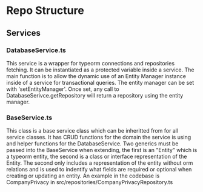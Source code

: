 # Repo Structure

## Services

### DatabaseService.ts

This service is a wrapper for typeorm connections and repositories fetching. It can be instantiated as a protected variable inside a service. The main function is to allow the dynamic use of an Entity Manager instance inside of a service for transactional queries. The entity manager can be set with 'setEntityManager'. Once set, any call to DatabaseSerivce.getRepository will return a repository using the entity manager.

### BaseService.ts

This class is a base service class which can be inheritted from for all service classes. It has CRUD functions for the domain the service is using and helper functions for the DatabaseService.
Two generics must be passed into the BaseService when extending, the first is an "Entity" which is a typeorm entity, the second is a class or interface representation of the Entity. The second only includes a representation of the entity without orm relations and is used to indentify what fields are required or optional when creating or updating an entity. An example in the codebase is CompanyPrivacy in src/repositories/CompanyPrivacyRepository.ts
